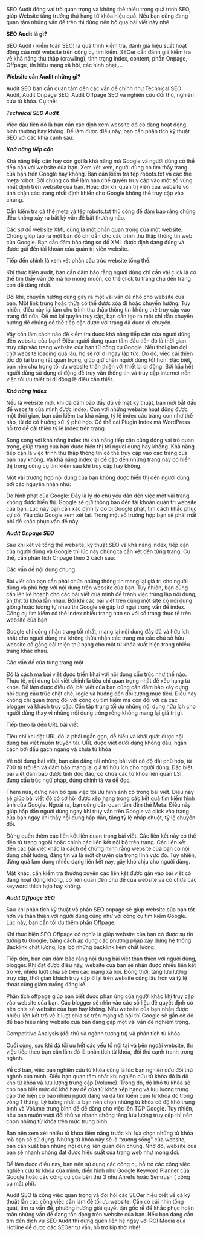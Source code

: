 SEO Audit đóng vai trò quan trọng và không thể thiếu trong quá trình SEO, giúp Website tăng trưởng thứ hạng từ khóa hiệu quả. Nếu bạn cũng đang quan tâm những vấn đề trên thì đừng nên bỏ qua bài viết này nhé

**SEO Audit là gì?**

SEO Audit ( kiểm toán SEO) là quá trình kiểm tra, đánh giá hiệu suất hoạt động của một website trên công cụ tìm kiếm. SEOer cần đánh giá kiểm tra về khả năng thu thập (crawling), tình trạng Index, content, phần Onpage, Offpage, tín hiệu mạng xã hội, các hình phạt,…

**Website cần Audit những gì?**

Audit SEO bạn cần quan tâm đến các vấn đề chính như Technical SEO Audit, Audit Onpage SEO, Audit Offpage SEO và nghiên cứu đối thủ, nghiên cứu từ khóa. Cụ thể:

***Technical SEO Audit***

Việc đầu tiên đó là bạn cần xác định xem website đó có đang hoạt động bình thường hay không. Để làm được điều này, bạn cần phân tích kỹ thuật SEO với các khía cạnh sau:

***Khả năng tiếp cận***

Khả năng tiếp cận hay còn gọi là khả năng mà Google và người dùng có thể tiếp cận với website của bạn. Xem xét xem, người dùng có tìm thấy trang của bạn trên Google hay không. Bạn cần kiểm tra tệp robots.txt và các thẻ meta robot. Bởi chúng có thể làm hạn chế quyền truy cập vào một số vùng nhất định trên website của bạn. Hoặc đôi khi quản trị viên của website vô tình chặn các trang nhất định khiến cho Google không thể truy cập vào chúng.

Cần kiểm tra cả thẻ meta và tệp robots.txt thủ công để đảm bảo rằng chúng đều không xảy ra bất kỳ vấn đề bất thường nào.

Các sơ đồ website XML cũng là một phần quan trọng của một website. Chúng giúp tạo ra một bản đồ chỉ dẫn cho các trình thu thập thông tin web của Google. Bạn cần đảm bảo rằng sơ đồ XML được định dạng đúng và được gửi đến tài khoản của quản trị viên website.

Tiếp đến chính là xem xét phần cấu trúc website tổng thể.

Khi thực hiện audit, bạn cần đảm bảo rằng người dùng chỉ cần vài click là có thể tìm thấy vấn đề mà họ mong muốn, có thể click từ trang chủ đến trang con dễ dàng nhất.

Đôi khi, chuyển hướng cũng gây ra một vài vấn đề nhỏ cho website của bạn. Một link trùng hoặc thừa có thể được xóa đi hoặc chuyển hướng. Tuy nhiên, điều này lại làm cho trình thu thập thông tin không thể truy cập vào trang đó nữa. Để mở lại quyền truy cập, bạn cần tạo ra một chỉ dẫn chuyển hướng để chúng có thể tiếp cận được với trang đã được di chuyển.

Vậy còn làm cách nào để kiểm tra được khả năng tiếp cận của người dúng đến website của bạn? Điều người dùng quan tâm đầu tiên đó là thời gian truy cập vào trang website của bạn từ công cụ Google. Nếu thời gian đợi chờ website loading quá lâu, họ sẽ rời đi ngay lập tức. Do đó, việc cải thiện tốc độ tải trang rất quan trọng, giúp giữ chân người dùng tốt hơn.
Đặc biệt, bạn nên chú trọng tối ưu website thân thiện với thiết bị di động. Bởi hầu hết người dùng sử dụng di động để truy vấn thông tin và truy cập internet nên việc tối ưu thiết bị di động là điều cần thiết.

***Khả năng index***

Nếu là website mới, khi đã đảm bảo đầy đủ về mặt kỹ thuật, bạn mới bắt đầu để website của mình được index. Còn với những website hoạt động được một thời gian, bạn cần kiểm tra khả năng, tỷ lệ index các trang con như thế nào, từ đó có hướng xử lý phù hợp. Có thể cài Plugin Index mà WordPress hỗ trợ để cải thiện tỷ lệ index trên trang.

Song song với khả năng index thì khả năng tiếp cận cũng đóng vai trò quan trọng, giúp trang của bạn được hiển thị tời người dùng hay không. Khả năng tiếp cận là việc trình thu thập thông tin có thể truy cập vào các trang của bạn hay không. Và khả năng index lại đề cập đến những trang này có hiển thị trong công cụ tìm kiếm sau khi truy cập hay không.

Một vài trường hợp nội dung của bạn không được hiển thị đến người dùng bởi các nguyên nhân như:

Do hình phạt của Google: Đây là lý do chủ yếu dẫn đến việc một vài trang không được hiển thị. Google sẽ gửi thông báo đến tài khoản quản trị website của bạn. Lúc này bạn cần xác định lý do bị Google phạt, tìm cách khắc phục sự cố, Yêu cầu Google xem xét lại. Trong một số trường hợp bạn sẽ phải mất phí để khắc phục vấn đề này.

***Audit Onpage SEO***

Sau khi xét về tổng thể website, kỹ thuật SEO và khả năng index, tiếp cận của người dùng và Google thì lúc này chúng ta cần xét đến từng trang. Cụ thể, cần phân tích Onpage theo 2 cách sau:

Các vấn đề nội dung chung

Bài viết của bạn cần phải chứa những thông tin mang lại giá trị cho người dùng và phù hợp với nội dung trên website của bạn. Tuy nhiên, bạn cũng cần lên kế hoạch cho các bài viết của mình để tránh việc trùng lặp nội dung, ăn thịt từ khóa lẫn nhau. Bởi khi các bài viết trên cùng một site có nội dung giống hoặc tương tự nhau thì Google sẽ gặp trở ngại trong vấn đề index. Công cụ tìm kiếm có thể index nhiều trang hơn so với số trang thực tế trên website của bạn.

Google chỉ công nhận trang tốt nhất, mang lại nội dung đầy đủ và hữu ích nhất cho người dùng mà không thừa nhận các trang mà các chủ sở hữu website cố gắng cải thiện thứ hạng cho một từ khóa xuất hiện trong nhiều trang khác nhau.

Các vấn đề của từng trang một

Đó là cách mà bài viết được triển khai với nội dung cấu trúc như thế nào. Thực tế, nội dung bài viết chính là tiêu chí quan trọng nhất để xếp hạng từ khóa. Để làm được điều đó, bài viết của bạn cũng cần đảm bảo xây dựng nội dung cấu trúc chặt chẽ, logic và hướng đến đối tượng mục tiêu.
Điều này không chỉ quan trọng đối với công cụ tìm kiếm mà còn đối với cả các blogger và khách truy cập. Cần tập trung tối ưu những nội dung hữu ích cho người dùng thay vì những nội dung trống rỗng không mang lại giá trị gì.

Tiếp theo là đến URL bài viết.

Tiêu chí khi đặt URL đó là phải ngắn gọn, dễ hiểu và khái quát được nội dung bài viết muốn truyền tải. URL được viết dưới dạng không dấu, ngăn cách bởi dấu gạch ngang và chứa từ khóa

Về nội dung bài viết, bạn cần đăng tải những bài viết có độ dài phù hợp, từ 700 từ trở lên và đảm bảo mang lại giá trị hữu ích cho người dùng. Đặc biệt, bài viết đảm bảo được tính độc đáo, có chứa các từ khóa liên quan LSI, đúng cấu trúc ngữ pháp, đúng chính tả và dễ đọc.

Thêm nữa, đừng nên bỏ qua việc tối ưu hình ảnh có trong bài viết. Điều này sẽ giúp bài viết đó có cơ hội được xếp hạng trong các kết quả tìm kiếm hình ảnh của Google.
Ngoài ra, bạn cũng cần quan tâm đến thẻ Meta. Điều này giúp hấp dẫn người dùng ngay khi truy vấn trên Google và click vào trang của bạn ngay khi thấy nội dung hấp dấn, tăng tỷ lệ nhấp chuột, tỷ lệ chuyển đổi.

Đừng quên thêm các liên kết liên quan trong bài viết. Các liên kết này có thể đến từ trang ngoài hoặc chính các liên kết nội bộ trên trang. Các liên kết đến các bài viết khác là cách để chứng minh rằng website của bạn có nội dung chất lượng, đáng tin và là một chuyên gia trong lĩnh vực đó. Tuy nhiên, đừng quá lạm dụng nhiều dạng liên kết này, gây khó chịu cho người dùng.

Mặt khác, cần kiểm tra thường xuyên các liên kết được gắn vào bài viết có đang hoạt động không, có liên quan đến chủ đề của website và có chứa các keyword thích hợp hay không.

***Audit Offpage SEO***

Sau khi phân tích kỹ thuật và phần SEO onpage sẽ giúp website của bạn tốt hơn và thân thiện với người dùng cũng như với công cụ tìm kiếm Google. Lúc này, bạn cần tối ưu thêm phần Offpage.

Khi thực hiện SEO Offpage có nghĩa là giúp website của bạn có được sự tin tưởng từ Google, bằng cách áp dụng các phương pháp xây dựng hệ thống Backlink chất lượng, loại bỏ những backlink kém chất lượng.

Tiếp đến, bạn cần đảm bảo rằng nội dung bài viết thân thiện với người dùng, blogger. Khi đạt được điều này, website của bạn sẽ nhận được nhiều liên kết trỏ về, nhiều lượt chia sẻ trên các mạng xã hội. Đồng thời, tăng lưu lượng truy cập, thời gian khách truy cập ở lại trên website cũng lâu hơn và tỷ lệ thoát cũng giảm xuống đáng kể.

Phân tích offpage giúp bạn biết được phản ứng của người khác khi truy cập vào website của bạn. Các blogger sẽ nhìn vào các số liệu để quyết định có nên chia sẻ website của bạn hay không. Nếu website của bạn nhận được nhiều liên kết trỏ về ít lượt chia sẻ trên mạng xã hội thì Google sẽ gắn cờ đỏ để báo hiệu rằng website của bạn đang gặp một vài vấn đề nghiêm trọng.

Competitive Analysis (đối thủ và ngành tương tự) và phân tích từ khóa

Cuối cùng, sau khi đã tối ưu hết các yếu tố nội tại và bên ngoài website, thì việc tiếp theo bạn cần làm đó là phân tích từ khóa, đối thủ cạnh tranh trong ngành.

Về cơ bản, việc bạn nghiên cứu từ khóa cũng là lúc bạn nghiên cứu đối thủ ngành của mình. Điều bạn quan tâm nhất khi nghiên cứu từ khóa đó là độ khó từ khóa và lưu lượng trung cập (Volume).
Trong đó, độ khó từ khóa sẽ cho bạn biết mức độ khó hay dễ của từ khóa xếp hạng và lưu lượng trung cập thể hiện có bao nhiêu người đang vã đã tìm kiếm cụm từ khóa đó trong vòng 1 tháng.
Lý tưởng nhất là bạn nên chọn những từ khóa có độ khó trung bình và Volume trung bình để dễ dàng cho việc lên TOP Google. Tuy nhiên, nếu bạn muốn vượt đối thủ và nhanh chóng tăng lưu lượng truy cập thì nên chọn những từ khóa trên mức trung bình.

Bạn nên xem xét nhiều từ khóa tiềm năng trước khi lựa chọn những từ khóa mà bạn sẽ sử dụng. Những từ khóa này sẽ là “xương sống” của website, bạn cần xuất bản những nội dung liên quan đến chúng. Nhờ đó, website của bạn sẽ nhanh chóng đạt được hiệu suất của trang web như mong đợi.

Để làm được điều này, bạn nên sử dụng các công cụ hỗ trợ các công việc nghiên cứu từ khóa của mình, điển hình như Google Keyword Planner của Google hoặc các công cụ của bên thứ 3 như Ahrefs hoặc Semrush ( công cụ mất phí).

Audit SEO là công việc quan trọng và đòi hỏi các SEOer hiểu biết về cả kỹ thuật lẫn các công việc cần làm để tối ưu website. Cần có cái nhìn tổng quát, tìm ra vấn đề, phướng hướng giải quyết tận gốc rễ để khắc phục hoàn toàn những vấn đề đang tồn đọng trên website của bạn. Nếu bạn đang cần tìm đến dịch vụ SEO Audit thì đừng quên liên hệ ngay với ROI Media qua Hotline để được các SEOer tư vấn, hỗ trợ kịp thời nhé!